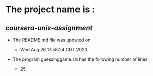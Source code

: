 # The project name is :
## *coursera-unix-assignment*
 
* The README.md file was updated on: 
 
	* Wed Aug 26 17:58:24 CDT 2020
 
* The program guessinggame.sh has the following number of lines 

	* 25 
